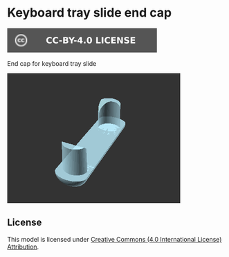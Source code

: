 # Keyboard tray slide end cap

[![CC-BY-4.0 license][license-badge]][license]

End cap for keyboard tray slide

![Model render](images/readme/demo.png)

## License

This model is licensed under [Creative Commons (4.0 International License) Attribution][license].


[license]: http://creativecommons.org/licenses/by/4.0/
[license-badge]: /_static/license-badge-cc-by-4.0.svg
